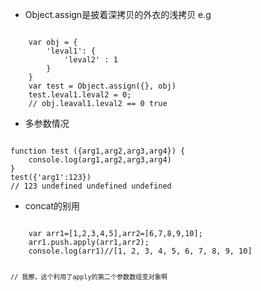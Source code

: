 * Object.assign是披着深拷贝的外衣的浅拷贝
e.g
<code>
	var obj = {
		'leval1': {
			'leval2' : 1
		}
	}
	var test = Object.assign({}, obj)
	test.leval1.leval2 = 0;
	// obj.leaval1.leval2 == 0 true
</code>

* 多参数情况
<code>
function test ({arg1,arg2,arg3,arg4}) {
	console.log(arg1,arg2,arg3,arg4)
}
test({'arg1':123})
// 123 undefined undefined undefined
</code>

* concat的别用
<code>
	var arr1=[1,2,3,4,5],arr2=[6,7,8,9,10];
	arr1.push.apply(arr1,arr2);
	console.log(arr1)//[1, 2, 3, 4, 5, 6, 7, 8, 9, 10]

	// 我擦，这个利用了apply的第二个参数数组变对象啊
</code>